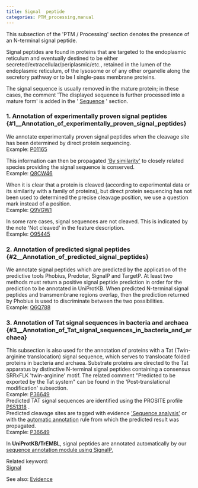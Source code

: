 ```yaml
---
title: Signal  peptide
categories: PTM_processing,manual
---
```


This subsection of the 'PTM / Processing' section denotes the presence of an N-terminal signal peptide.

Signal peptides are found in proteins that are targeted to the endoplasmic reticulum and eventually destined to be either secreted/extracellular/periplasmic/etc., retained in the lumen of the endoplasmic reticulum, of the lysosome or of any other organelle along the secretory pathway or to be I single-pass membrane proteins.

The signal sequence is usually removed in the mature protein; in these cases, the comment 'The displayed sequence is further processed into a mature form' is added in the ' [Sequence](https://www.uniprot.org/help/sequences_section) ' section.

### 1. Annotation of experimentally proven signal peptides {\#1\_\_Annotation\_of\_experimentally\_proven\_signal\_peptides}

We annotate experimentally proven signal peptides when the cleavage site has been determined by direct protein sequencing.  
Example: [P01165](https://www.uniprot.org/uniprotkb/P01165#ptm_processing)

This information can then be propagated ['By similarity'](http://www.uniprot.org/help/evidences#ECO:0000250) to closely related species providing the signal sequence is conserved.  
Example: [Q8CW46](https://www.uniprot.org/uniprotkb/Q8CW46#ptm_processing)

When it is clear that a protein is cleaved (according to experimental data or its similarity with a family of proteins), but direct protein sequencing has not been used to determined the precise cleavage position, we use a question mark instead of a position.  
Example: [Q9VGW1](https://www.uniprot.org/uniprotkb/Q9VGW1#ptm_processing)

In some rare cases, signal sequences are not cleaved. This is indicated by the note 'Not cleaved' in the feature description.  
Example: [O95445](https://www.uniprot.org/uniprotkb/O95445#ptm_processing)

### 2. Annotation of predicted signal peptides {\#2\_\_Annotation\_of\_predicted\_signal\_peptides}

We annotate signal peptides which are predicted by the application of the predictive tools Phobius, Predotar, SignalP and TargetP. At least two methods must return a positive signal peptide prediction in order for the prediction to be annotated in UniProtKB. When predicted N-terminal signal peptides and transmembrane regions overlap, then the prediction returned by Phobius is used to discriminate between the two possibilities.  
Example: [Q6Q788](https://www.uniprot.org/uniprotkb/Q6Q788#ptm_processing)

### 3. Annotation of Tat signal sequences in bacteria and archaea {\#3\_\_Annotation\_of\_Tat\_signal\_sequences\_in\_bacteria\_and\_archaea}

This subsection is also used for the annotation of proteins with a Tat (Twin-arginine translocation) signal sequence, which serves to translocate folded proteins in bacteria and archaea. Substrate proteins are directed to the Tat apparatus by distinctive N-terminal signal peptides containing a consensus SRRxFLK 'twin-arginine' motif. The related comment "Predicted to be exported by the Tat system" can be found in the 'Post-translational modification' subsection.  
Example: [P36649](https://www.uniprot.org/uniprotkb/P36649#ptm%5Fprocessing)  
Predicted TAT signal sequences are identified using the PROSITE profile [PS51318](https://prosite.expasy.org/PS51318) .  
Predicted cleavage sites are tagged with evidence ['Sequence analysis'](http://www.uniprot.org/help/evidences#ECO:0000255) or with the [automatic annotation](http://www.uniprot.org/help/automatic%5Fannotation) rule from which the predicted result was propagated.  
Example: [P36649](https://www.uniprot.org/uniprotkb/P36649#ptm_processing)

In **UniProtKB/TrEMBL**, signal peptides are annotated automatically by our [sequence annotation module using SignalP.](http://www.uniprot.org/help/sam)

Related keyword:  
[Signal](http://www.uniprot.org/keywords/732)

See also: [Evidence](https://www.uniprot.org/help/evidences)
